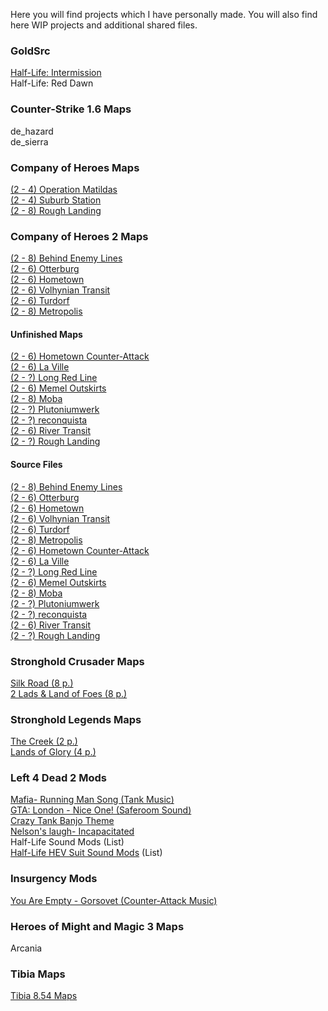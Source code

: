 Here you will find projects which I have personally made. You will also find here WIP projects and additional shared files.
### GoldSrc

[Half-Life: Intermission](https://taddan.github.io/library/goldsrc001.html)<br/>
Half-Life: Red Dawn

### Counter-Strike 1.6 Maps

de_hazard<br/>
de_sierra
### Company of Heroes Maps
[(2 - 4) Operation Matildas](https://taddan.github.io/library/coh001.html)<br/>
[(2 - 4) Suburb Station](https://taddan.github.io/library/coh002.html)<br/>
[(2 - 8) Rough Landing]()<br/>

### Company of Heroes 2 Maps
[(2 - 8) Behind Enemy Lines](https://taddan.github.io/library/coh2001.html)<br/>
[(2 - 6) Otterburg](https://taddan.github.io/library/coh2002.html)<br/>
[(2 - 6) Hometown](https://taddan.github.io/library/coh2003.html)<br/>
[(2 - 6) Volhynian Transit](https://taddan.github.io/library/coh2004.html)<br/>
[(2 - 6) Turdorf](https://taddan.github.io/library/coh2005.html)<br/>
[(2 - 8) Metropolis](https://taddan.github.io/library/coh2006.html)<br/>

#### Unfinished Maps
[(2 - 6) Hometown Counter-Attack]()<br/>
[(2 - 6) La Ville]()<br/>
[(2 - ?) Long Red Line]()<br/>
[(2 - 6) Memel Outskirts]()<br/>
[(2 - 8) Moba]()<br/>
[(2 - ?) Plutoniumwerk]()<br/>
[(2 - ?) reconquista]()<br/>
[(2 - 6) River Transit]()<br/>
[(2 - ?) Rough Landing]()<br/>

#### Source Files
[(2 - 8) Behind Enemy Lines](https://taddan.github.io/library/coh2001f01.html)<br/>
[(2 - 6) Otterburg](https://taddan.github.io/library/coh2002f01.html)<br/>
[(2 - 6) Hometown](https://taddan.github.io/library/coh2003f01.html)<br/>
[(2 - 6) Volhynian Transit](https://taddan.github.io/library/coh2004f01.html)<br/>
[(2 - 6) Turdorf](https://taddan.github.io/library/coh2005f01.html)<br/>
[(2 - 8) Metropolis](https://taddan.github.io/library/coh2006f01.html)<br/>
[(2 - 6) Hometown Counter-Attack]()<br/>
[(2 - 6) La Ville]()<br/>
[(2 - ?) Long Red Line]()<br/>
[(2 - 6) Memel Outskirts]()<br/>
[(2 - 8) Moba]()<br/>
[(2 - ?) Plutoniumwerk]()<br/>
[(2 - ?) reconquista]()<br/>
[(2 - 6) River Transit]()<br/>
[(2 - ?) Rough Landing]()<br/>

### Stronghold Crusader Maps

[Silk Road (8 p.)](https://taddan.github.io/library/shc001.html)<br/>
[2 Lads & Land of Foes (8 p.)](https://taddan.github.io/library/shc002.html)<br/>

### Stronghold Legends Maps

[The Creek (2 p.)](https://steamcommunity.com/sharedfiles/filedetails/?id=1134821287)<br/>
[Lands of Glory (4 p.)](https://steamcommunity.com/sharedfiles/filedetails/?id=1588275430)<br/>

### Left 4 Dead 2 Mods

[Mafia- Running Man Song (Tank Music)](https://steamcommunity.com/sharedfiles/filedetails/?id=233850949)<br/>
[GTA: London - Nice One! (Saferoom Sound)](https://steamcommunity.com/sharedfiles/filedetails/?id=233935595)<br/>
[Crazy Tank Banjo Theme](https://steamcommunity.com/sharedfiles/filedetails/?id=235844765)<br/>
[Nelson's laugh- Incapacitated](https://steamcommunity.com/sharedfiles/filedetails/?id=1309927990)<br/>
Half-Life Sound Mods (List)<br/>
[Half-Life HEV Suit Sound Mods](https://steamcommunity.com/sharedfiles/filedetails/?id=1481675199) (List)<br/>

### Insurgency Mods

[You Are Empty - Gorsovet (Counter-Attack Music)](https://steamcommunity.com/sharedfiles/filedetails/?id=1546299757)<br/>

### Heroes of Might and Magic 3 Maps

Arcania

### Tibia Maps

[Tibia 8.54 Maps](https://taddan.github.io/library/tibia001.html)<br/>
